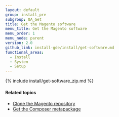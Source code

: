 ```yaml
---
layout: default
group: install_pre
subgroup: QA_Get
title: Get the Magento software
menu_title: Get the Magento software
menu_order: 1
menu_node: parent
version: 2.0
github_link: install-gde/install/get-software.md
functional_areas:
  - Install
  - System
  - Setup
---
```


{% include install/get-software_zip.md %}

#### Related topics

*	<a href="{{ page.baseurl }}install-gde/prereq/dev_install.html">Clone the Magento repository</a>
*	<a href="{{ page.baseurl }}install-gde/prereq/integrator_install.html">Get the Composer metapackage</a>
